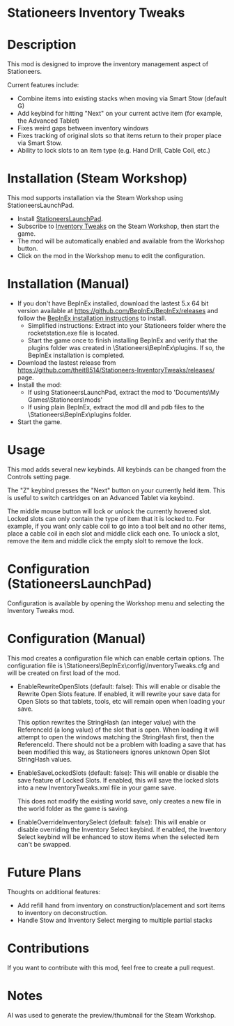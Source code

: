 # Stationeers Inventory Tweaks

# Description

This mod is designed to improve the inventory management aspect of Stationeers.

Current features include:
* Combine items into existing stacks when moving via Smart Stow (default G)
* Add keybind for hitting "Next" on your current active item (for example, the Advanced Tablet)
* Fixes weird gaps between inventory windows
* Fixes tracking of original slots so that items return to their proper place via Smart Stow.
* Ability to lock slots to an item type (e.g. Hand Drill, Cable Coil, etc.)

# Installation (Steam Workshop)

This mod supports installation via the Steam Workshop using StationeersLaunchPad.

* Install [StationeersLaunchPad](https://github.com/StationeersLaunchPad/StationeersLaunchPad). 
* Subscribe to [Inventory Tweaks](https://steamcommunity.com/workshop/filedetails/?id=3573053238) on the Steam Workshop, then start the game.
* The mod will be automatically enabled and available from the Workshop button.
* Click on the mod in the Workshop menu to edit the configuration.

# Installation (Manual)

* If you don't have BepInEx installed, download the lastest 5.x 64 bit version available at https://github.com/BepInEx/BepInEx/releases and follow the [BepInEx installation instructions](https://docs.bepinex.dev/articles/user_guide/installation/index.html) to install.
     - Simplified instructions: Extract into your Stationeers folder where the rocketstation.exe file is located.
     - Start the game once to finish installing BepInEx and verify that the plugins folder was created in \Stationeers\BepInEx\plugins. If so, the BepInEx installation is completed.
* Download the lastest release from https://github.com/theit8514/Stationeers-InventoryTweaks/releases/ page.
* Install the mod:
  * If using StationeersLaunchPad, extract the mod to 'Documents\My Games\Stationeers\mods\'
  * If using plain BepInEx, extract the mod dll and pdb files to the \Stationeers\BepInEx\plugins folder.
* Start the game.

# Usage

This mod adds several new keybinds. All keybinds can be changed from the Controls setting page.

The "Z" keybind presses the "Next" button on your currently held item.
This is useful to switch cartridges on an Advanced Tablet via keybind.

The middle mouse button will lock or unlock the currently hovered slot.
Locked slots can only contain the type of item that it is locked to.
For example, if you want only cable coil to go into a tool belt and no other items,
place a cable coil in each slot and middle click each one.
To unlock a slot, remove the item and middle click the empty slolt to remove the lock.

# Configuration (StationeersLaunchPad)

Configuration is available by opening the Workshop menu and selecting the Inventory Tweaks mod.

# Configuration (Manual)

This mod creates a configuration file which can enable certain options.
The configuration file is \Stationeers\BepInEx\config\InventoryTweaks.cfg and will be created on first load of the mod.

* EnableRewriteOpenSlots (default: false): This will enable or disable the Rewrite Open Slots feature.
  If enabled, it will rewrite your save data for Open Slots so that tablets, tools, etc will remain open when loading your save.
  
  This option rewrites the StringHash (an integer value) with the ReferenceId (a long value) of the slot that is open.
  When loading it will attempt to open the windows matching the StringHash first, then the ReferenceId.
  There should not be a problem with loading a save that has been modified this way, as Stationeers ignores unknown Open Slot StringHash values.
* EnableSaveLockedSlots (default: false): This will enable or disable the save feature of Locked Slots.
  If enabled, this will save the locked slots into a new InventoryTweaks.xml file in your game save.
  
  This does not modify the existing world save, only creates a new file in the world folder as the game is saving.

* EnableOverrideInventorySelect (default: false): This will enable or disable overriding the Inventory Select keybind.
  If enabled, the Inventory Select keybind will be enhanced to stow items when the selected item can't be swapped.

# Future Plans

Thoughts on additional features:
* Add refill hand from inventory on construction/placement and sort items to inventory on deconstruction.
* Handle Stow and Inventory Select merging to multiple partial stacks

# Contributions

If you want to contribute with this mod, feel free to create a pull request.

# Notes

AI was used to generate the preview/thumbnail for the Steam Workshop.